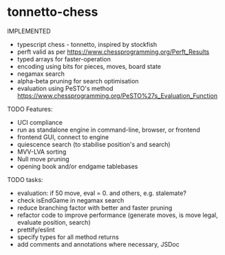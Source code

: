# tonnetto-chess

IMPLEMENTED
- typescript chess - tonnetto, inspired by stockfish
- perft valid as per https://www.chessprogramming.org/Perft_Results
- typed arrays for faster-operation
- encoding using bits for pieces, moves, board state
- negamax search
- alpha-beta pruning for search optimisation
- evaluation using PeSTO's method https://www.chessprogramming.org/PeSTO%27s_Evaluation_Function


TODO Features:
- UCI compliance
- run as standalone engine in command-line, browser, or frontend
- frontend GUI, connect to engine
- quiescence search (to stabilise position's and search)
- MVV-LVA sorting
- Null move pruning
- opening book and/or endgame tablebases


TODO tasks:
- evaluation: if 50 move, eval = 0. and others, e.g. stalemate?
- check isEndGame in negamax search
- reduce branching factor with better and faster pruning
- refactor code to improve performance (generate moves, is move legal, evaluate position, search)
- prettify/eslint
- specify types for all method returns
- add comments and annotations where necessary, JSDoc

